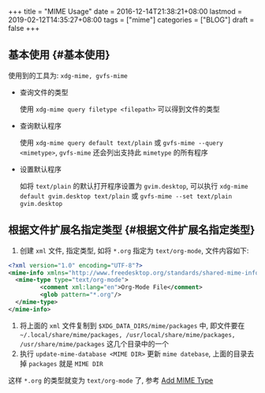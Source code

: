 +++
title = "MIME Usage"
date = 2016-12-14T21:38:21+08:00
lastmod = 2019-02-12T14:35:27+08:00
tags = ["mime"]
categories = ["BLOG"]
draft = false
+++

## 基本使用 {#基本使用}

使用到的工具为: `xdg-mime, gvfs-mime`

-   查询文件的类型

    使用 `xdg-mime query filetype <filepath>` 可以得到文件的类型

-   查询默认程序

    使用 `xdg-mime query default text/plain` 或 `gvfs-mime --query <mimetype>`, `gvfs-mime` 还会列出支持此 `mimetype` 的所有程序

-   设置默认程序

    如将 `text/plain` 的默认打开程序设置为 `gvim.desktop`, 可以执行 `xdg-mime default gvim.desktop text/plain` 或 `gvfs-mime --set text/plain gvim.desktop`

<!--more-->


## 根据文件扩展名指定类型 {#根据文件扩展名指定类型}

1.  创建 `xml` 文件, 指定类型, 如将 `*.org` 指定为 `text/org-mode`, 文件内容如下:

```xml
<?xml version="1.0" encoding="UTF-8"?>
<mime-info xmlns="http://www.freedesktop.org/standards/shared-mime-info">
  <mime-type type="text/org-mode">
         <comment xml:lang="en">Org-Mode File</comment>
         <glob pattern="*.org"/>
  </mime-type>
</mime-info>
```

1.  将上面的 `xml` 文件复制到 `$XDG_DATA_DIRS/mime/packages` 中, 即文件要在 `~/.local/share/mime/packages, /usr/local/share/mime/packages, /usr/share/mime/packages` 这几个目录中的一个
2.  执行 `update-mime-database <MIME DIR>` 更新 `mime datebase`, 上面的目录去掉 `packages` 就是 `MIME DIR`

这样 `*.org` 的类型就变为 `text/org-mode` 了, 参考 [Add MIME Type](https://freedesktop.org/wiki/Specifications/AddingMIMETutor/)
